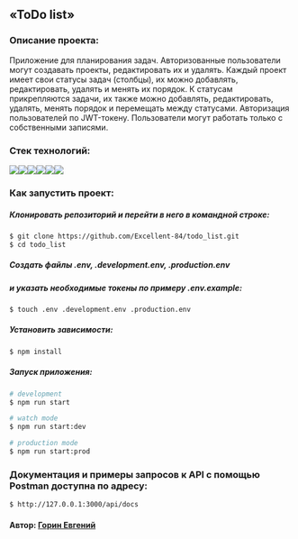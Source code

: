 ## «ToDo list»

### Описание проекта:
Приложение для планирования задач. Авторизованные пользователи могут создавать проекты, редактировать их и удалять. Каждый проект имеет свои статусы задач (столбцы), их можно добавлять, редактировать, удалять и менять их порядок. К статусам прикрепляются задачи, их также можно добавлять, редактировать, удалять, менять порядок и перемещать между статусами. Авторизация пользователей по JWT-токену. Пользователи могут работать только с собственными записями.

### Стек технологий:
<img src="https://img.shields.io/badge/typescript-FFFFFF?style=for-the-badge&logo=typescript&logoColor=3178C6"/><img src="https://img.shields.io/badge/node.js-FFFFFF?style=for-the-badge&logo=node.js&logoColor=5FA04E"/><img src="https://img.shields.io/badge/nestjs-FFFFFF?style=for-the-badge&logo=nestjs&logoColor=E0234E"/><img src="https://img.shields.io/badge/typeorm-FFFFFF?style=for-the-badge&logo=typeorm&logoColor=FE0803"/><img src="https://img.shields.io/badge/PostgreSQL-FFFFFF?style=for-the-badge&logo=PostgreSQL&logoColor=4169E1"/><img src="https://img.shields.io/badge/swagger-FFFFFF?style=for-the-badge&logo=swagger&logoColor=85EA2D"/>

### Как запустить проект:

##### Клонировать репозиторий и перейти в него в командной строке:

```bash
$ git clone https://github.com/Excellent-84/todo_list.git
$ cd todo_list
```

##### Создать файлы .env, .development.env, .production.env
##### и указать необходимые токены по примеру .env.example:

```bash
$ touch .env .development.env .production.env
```
##### Установить зависимости:

```bash
$ npm install
```

##### Запуск приложения:

```bash
# development
$ npm run start

# watch mode
$ npm run start:dev

# production mode
$ npm run start:prod
```

### Документация и примеры запросов к API с помощью Postman доступна по адресу:

```bash
$ http://127.0.0.1:3000/api/docs
```

#### Автор: [Горин Евгений](https://github.com/Excellent-84)
